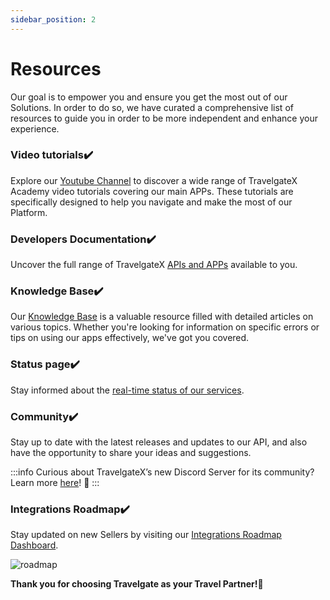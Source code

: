 ```yaml
---
sidebar_position: 2
---
```


# Resources

Our goal is to empower you and ensure you get the most out of our Solutions. In order to do so, we have curated a comprehensive list of resources to guide you in order to be more independent and enhance your experience.

### Video tutorials✔️
Explore our [Youtube Channel](https://www.youtube.com/@TravelgateX/videos) to discover a wide range of TravelgateX Academy video tutorials covering our main APPs. These tutorials are specifically designed to help you navigate and make the most of our Platform.

### Developers Documentation✔️
Uncover the full range of TravelgateX [APIs and APPs](/docs/get-started/introduction) available to you.


### Knowledge Base✔️
Our [Knowledge Base](/kb) is a valuable resource filled with detailed articles on various topics. Whether you're looking for information on specific errors or tips on using our apps effectively, we've got you covered.

### Status page✔️
Stay informed about the [real-time status of our services](https://app.travelgate.com/status).


### Community✔️
Stay up to date with the latest releases and updates to our API, and also have the opportunity to share your ideas and suggestions.

:::info
Curious about TravelgateX’s new Discord Server for its community? Learn more [here](https://blog.travelgate.com/en/why-travelgatex-has-set-up-a-discord-server-for-its-community)! 🚀
:::

### Integrations Roadmap✔️
Stay updated on new Sellers by visiting our [Integrations Roadmap Dashboard](https://app.travelgate.com/network/roadmap).

![roadmap](https://storage.travelgate.com/kbase/roadmap.jpg)

**Thank you for choosing Travelgate as your Travel Partner!🚀**